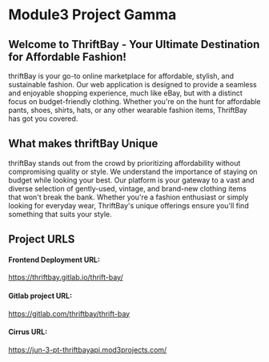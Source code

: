 # Module3 Project Gamma

## Welcome to ThriftBay - Your Ultimate Destination for Affordable Fashion!

thriftBay is your go-to online marketplace for affordable, stylish, and sustainable fashion. Our web application is designed to provide a seamless and enjoyable shopping experience, much like eBay, but with a distinct focus on budget-friendly clothing. Whether you're on the hunt for affordable pants, shoes, shirts, hats, or any other wearable fashion items, ThriftBay has got you covered.

## What makes thriftBay Unique

thriftBay stands out from the crowd by prioritizing affordability without compromising quality or style. We understand the importance of staying on budget while looking your best. Our platform is your gateway to a vast and diverse selection of gently-used, vintage, and brand-new clothing items that won't break the bank. Whether you're a fashion enthusiast or simply looking for everyday wear, ThriftBay's unique offerings ensure you'll find something that suits your style.

## Project URLS

#### Frontend Deployment URL:

https://thriftbay.gitlab.io/thrift-bay/

#### Gitlab project URL:

https://gitlab.com/thriftbay/thrift-bay

#### Cirrus URL:

https://jun-3-pt-thriftbayapi.mod3projects.com/
